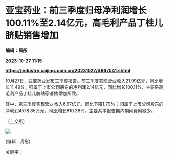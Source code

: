 # 亚宝药业：前三季度归母净利润增长100.11%至2.14亿元，高毛利产品丁桂儿脐贴销售增加
**编辑：周彤**

**2023-10-27 11:15**

**https://industry.caijing.com.cn/20231027/4967541.shtml**

10月27日，亚宝药业发布三季度报告。前三季度实现营业收入21.99亿元，同比增长11.49%；归属于上市公司股东的净利润2.14亿元，同比增长100.11%，主要系高毛利产品丁桂儿脐贴等销售增加所致。

其中，第三季度实现营业收入6.67亿元，同比下降1.79%；归属于上市公司股东的净利润4578.85万元，同比增长610.38%，主要系本报告期内期间费用减少。

（上交所）

![](https://tx1.cdn.caijing.com.cn/2014-03-27/114048455.jpg)

(编辑：周彤)

关键字：